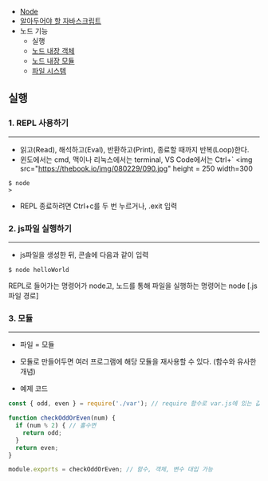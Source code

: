 - [Node](./README.md)
- [알아두어야 할 자바스크립트](./JavaScript.md)
- 노드 기능
    - 실행  
    - [노드 내장 객체](./Objects.md)  
    - [노드 내장 모듈](./Module.md)  
    - [파일 시스템](./FileSystem.md)
    
## 실행

### 1. REPL 사용하기
***
- 읽고(Read), 해석하고(Eval), 반환하고(Print), 종료할 때까지 반복(Loop)한다.
- 윈도에서는 cmd, 맥이나 리눅스에서는 terminal, VS Code에서는 Ctrl+`
<img src="https://thebook.io/img/080229/090.jpg" height = 250 width=300

~~~console
$ node
>
~~~
- REPL 종료하려면 Ctrl+c를 두 번 누르거나, .exit 입력

### 2. js파일 실행하기
***
- js파일을 생성한 뒤, 콘솔에 다음과 같이 입력
~~~console
$ node helloWorld
~~~
REPL로 들어가는 명령어가 node고, 노드를 통해 파일을 실행하는 명령어는 node [.js 파일 경로]

### 3. 모듈
***
- 파일 = 모듈
- 모듈로 만들어두면 여러 프로그램에 해당 모듈을 재사용할 수 있다. (함수와 유사한 개념)

- 예제 코드
~~~js
const { odd, even } = require('./var'); // require 함수로 var.js에 있는 값을 불러옴

function checkOddOrEven(num) {
  if (num % 2) { // 홀수면
    return odd;
  }
  return even;
}

module.exports = checkOddOrEven; // 함수, 객체, 변수 대입 가능
~~~
